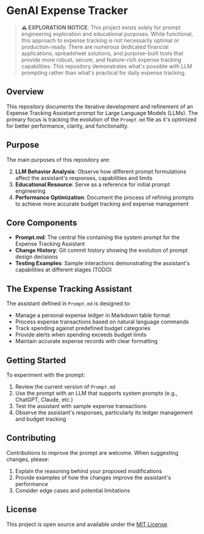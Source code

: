 # GenAI Expense Tracker

> **⚠️ EXPLORATION NOTICE**: This project exists solely for prompt engineering exploration and educational purposes. While functional, this approach to expense tracking is not necessarily optimal or production-ready. There are numerous dedicated financial applications, spreadsheet solutions, and purpose-built tools that provide more robust, secure, and feature-rich expense tracking capabilities. This repository demonstrates what's possible with LLM prompting rather than what's practical for daily expense tracking.

## Overview

This repository documents the iterative development and refinement of an Expense Tracking Assistant prompt for Large Language Models (LLMs). The primary focus is tracking the evolution of the `Prompt.md` file as it's optimized for better performance, clarity, and functionality.

## Purpose

The main purposes of this repository are:

2. **LLM Behavior Analysis**: Observe how different prompt formulations affect the assistant's responses, capabilities and limits
3. **Educational Resource**: Serve as a reference for initial prompt engineering
4. **Performance Optimization**: Document the process of refining prompts to achieve more accurate budget tracking and expense management

## Core Components

- **Prompt.md**: The central file containing the system prompt for the Expense Tracking Assistant
- **Change History**: Git commit history showing the evolution of prompt design decisions
- **Testing Examples**: Sample interactions demonstrating the assistant's capabilities at different stages (TODO)

## The Expense Tracking Assistant

The assistant defined in `Prompt.md` is designed to:

- Manage a personal expense ledger in Markdown table format
- Process expense transactions based on natural language commands
- Track spending against predefined budget categories
- Provide alerts when spending exceeds budget limits
- Maintain accurate expense records with clear formatting

## Getting Started

To experiment with the prompt:

1. Review the current version of `Prompt.md`
2. Use the prompt with an LLM that supports system prompts (e.g., ChatGPT, Claude, etc.)
3. Test the assistant with sample expense transactions
4. Observe the assistant's responses, particularly its ledger management and budget tracking

## Contributing

Contributions to improve the prompt are welcome. When suggesting changes, please:

1. Explain the reasoning behind your proposed modifications
2. Provide examples of how the changes improve the assistant's performance
3. Consider edge cases and potential limitations

## License

This project is open source and available under the [MIT License](LICENSE).
